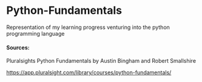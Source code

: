 # Python-Fundamentals

Representation of my learning progress venturing into the python programming language

#### Sources:

Pluralsights Python Fundamentals by Austin Bingham and Robert Smallshire

https://app.pluralsight.com/library/courses/python-fundamentals/
